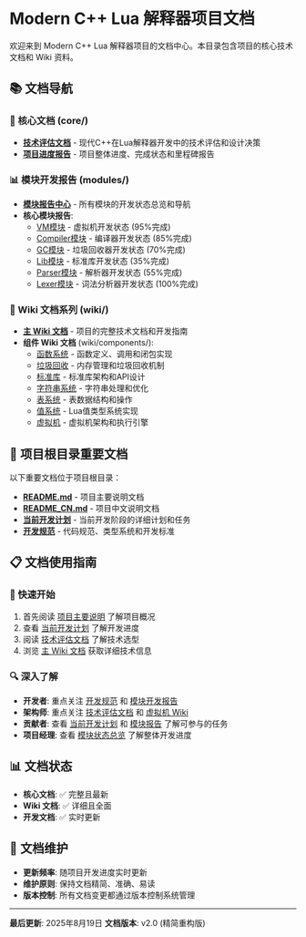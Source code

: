# Modern C++ Lua 解释器项目文档

欢迎来到 Modern C++ Lua 解释器项目的文档中心。本目录包含项目的核心技术文档和 Wiki 资料。

## 📚 文档导航

### 🎯 核心文档 (core/)
- **[技术评估文档](core/modern_cpp_lua_design_evaluation.md)** - 现代C++在Lua解释器开发中的技术评估和设计决策
- **[项目进度报告](core/project_progress_report.md)** - 项目整体进度、完成状态和里程碑报告

### 📊 模块开发报告 (modules/)
- **[模块报告中心](modules/README.md)** - 所有模块的开发状态总览和导航
- **核心模块报告**:
  - [VM模块](modules/vm_module_report.md) - 虚拟机开发状态 (95%完成)
  - [Compiler模块](modules/compiler_module_report.md) - 编译器开发状态 (85%完成)
  - [GC模块](modules/gc_module_report.md) - 垃圾回收器开发状态 (70%完成)
  - [Lib模块](modules/lib_module_report.md) - 标准库开发状态 (35%完成)
  - [Parser模块](modules/parser_module_report.md) - 解析器开发状态 (55%完成)
  - [Lexer模块](modules/lexer_module_report.md) - 词法分析器开发状态 (100%完成)

### 📖 Wiki 文档系列 (wiki/)
- **[主 Wiki 文档](wiki/wiki.md)** - 项目的完整技术文档和开发指南
- **组件 Wiki 文档** (wiki/components/):
  - [函数系统](wiki/components/wiki_function.md) - 函数定义、调用和闭包实现
  - [垃圾回收](wiki/components/wiki_gc.md) - 内存管理和垃圾回收机制
  - [标准库](wiki/components/wiki_lib.md) - 标准库架构和API设计
  - [字符串系统](wiki/components/wiki_string.md) - 字符串处理和优化
  - [表系统](wiki/components/wiki_table.md) - 表数据结构和操作
  - [值系统](wiki/components/wiki_value.md) - Lua值类型系统实现
  - [虚拟机](wiki/components/wiki_vm.md) - 虚拟机架构和执行引擎

## 🔗 项目根目录重要文档

以下重要文档位于项目根目录：
- **[README.md](../README.md)** - 项目主要说明文档
- **[README_CN.md](../README_CN.md)** - 项目中文说明文档
- **[当前开发计划](../current_develop_plan.md)** - 当前开发阶段的详细计划和任务
- **[开发规范](../DEVELOPMENT_STANDARDS.md)** - 代码规范、类型系统和开发标准

## 📋 文档使用指南

### 🚀 快速开始
1. 首先阅读 [项目主要说明](../README.md) 了解项目概况
2. 查看 [当前开发计划](../current_develop_plan.md) 了解开发进度
3. 阅读 [技术评估文档](core/modern_cpp_lua_design_evaluation.md) 了解技术选型
4. 浏览 [主 Wiki 文档](wiki/wiki.md) 获取详细技术信息

### 🔍 深入了解
- **开发者**: 重点关注 [开发规范](../DEVELOPMENT_STANDARDS.md) 和 [模块开发报告](modules/README.md)
- **架构师**: 重点关注 [技术评估文档](core/modern_cpp_lua_design_evaluation.md) 和 [虚拟机 Wiki](wiki/components/wiki_vm.md)
- **贡献者**: 查看 [当前开发计划](../current_develop_plan.md) 和 [模块报告](modules/README.md) 了解可参与的任务
- **项目经理**: 查看 [模块状态总览](modules/README.md) 了解整体开发进度

## 📊 文档状态

- **核心文档**: ✅ 完整且最新
- **Wiki 文档**: ✅ 详细且全面
- **开发文档**: ✅ 实时更新

## 📝 文档维护

- **更新频率**: 随项目开发进度实时更新
- **维护原则**: 保持文档精简、准确、易读
- **版本控制**: 所有文档变更都通过版本控制系统管理

---

**最后更新**: 2025年8月19日
**文档版本**: v2.0 (精简重构版)